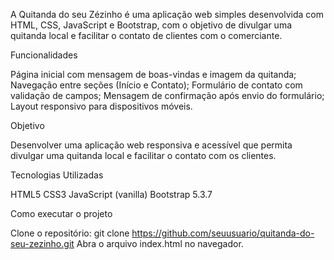 A Quitanda do seu Zézinho é uma aplicação web simples desenvolvida com HTML, CSS, JavaScript e Bootstrap, com o objetivo de divulgar uma quitanda local e facilitar o contato de clientes com o comerciante.

Funcionalidades

Página inicial com mensagem de boas-vindas e imagem da quitanda;
Navegação entre seções (Início e Contato);
Formulário de contato com validação de campos;
Mensagem de confirmação após envio do formulário;
Layout responsivo para dispositivos móveis.

Objetivo

Desenvolver uma aplicação web responsiva e acessível que permita divulgar uma quitanda local e facilitar o contato com os clientes.

Tecnologias Utilizadas

HTML5
CSS3
JavaScript (vanilla)
Bootstrap 5.3.7

Como executar o projeto

Clone o repositório:
git clone https://github.com/seuusuario/quitanda-do-seu-zezinho.git
Abra o arquivo index.html no navegador.
